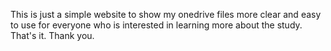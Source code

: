 This is just a simple website to show my onedrive files more clear and easy to use for everyone who is interested in learning more about the study. 
That's it. 
Thank you. 
